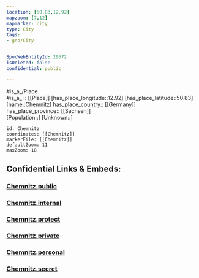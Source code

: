 ```yaml
---
location: [50.83,12.92] 
mapzoom: [7,12] 
mapmarker: city 
type: City
tags:
- geo/City


SpocWebEntityId: 29572
isDeleted: false
confidential: public

---
```

#is_a_/Place  
#is_a_ :: [[Place]] 
[has_place_longitude::12.92] 
[has_place_latitude::50.83] 
[name::Chemnitz] 
has_place_country:: [[Germany]]  
has_place_province:: [[Sachsen]]  
[Population::] 
[Unknown::] 


```leaflet
id: Chemnitz
coordinates: [[Chemnitz]] 
markerFile: [[Chemnitz]] 
defaultZoom: 11 
maxZoom: 18
```


## Confidential Links & Embeds: 

### [Chemnitz.public](/_public/\Earth\Continent\Europe\Europe~Central\Germany\Germany~East\Sachsen\counties~SachsenChemnitz.public.md) 

### [Chemnitz.internal](/_internal/\Earth\Continent\Europe\Europe~Central\Germany\Germany~East\Sachsen\counties~SachsenChemnitz.internal.md) 

### [Chemnitz.protect](/_protect/\Earth\Continent\Europe\Europe~Central\Germany\Germany~East\Sachsen\counties~SachsenChemnitz.protect.md) 

### [Chemnitz.private](/_private/\Earth\Continent\Europe\Europe~Central\Germany\Germany~East\Sachsen\counties~SachsenChemnitz.private.md) 

### [Chemnitz.personal](/_personal/\Earth\Continent\Europe\Europe~Central\Germany\Germany~East\Sachsen\counties~SachsenChemnitz.personal.md) 

### [Chemnitz.secret](/_secret/\Earth\Continent\Europe\Europe~Central\Germany\Germany~East\Sachsen\counties~SachsenChemnitz.secret.md)

